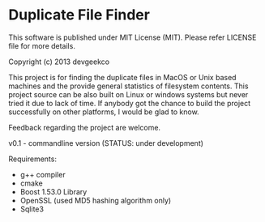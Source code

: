 Duplicate File Finder
=====================

This software is published under MIT License (MIT). Please refer LICENSE file for more details.

Copyright (c) 2013 devgeekco

This project is for finding the duplicate files in MacOS or Unix based machines and the provide general statistics of filesystem contents. This project source can be also built on Linux or windows systems but never tried it due to lack of time. If anybody got the chance to build the project successfully on other platforms, I would be glad to know.

Feedback regarding the project are welcome. 

v0.1 - commandline version (STATUS: under development)

Requirements:

* g++ compiler
* cmake
* Boost 1.53.0 Library
* OpenSSL (used MD5 hashing algorithm only)
* Sqlite3  

